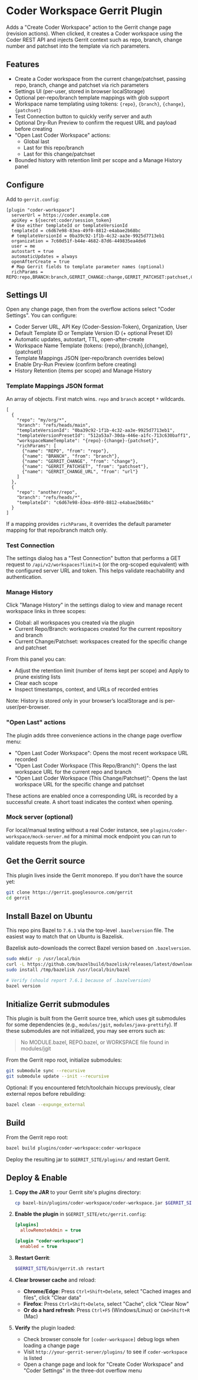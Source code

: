 # Coder Workspace Gerrit Plugin

Adds a "Create Coder Workspace" action to the Gerrit change page (revision actions).
When clicked, it creates a Coder workspace using the Coder REST API and injects
Gerrit context such as repo, branch, change number and patchset into the template
via rich parameters.

## Features

- Create a Coder workspace from the current change/patchset, passing repo, branch, change and patchset via rich parameters
- Settings UI (per-user, stored in browser localStorage)
- Optional per-repo/branch template mappings with glob support
- Workspace name templating using tokens: `{repo}`, `{branch}`, `{change}`, `{patchset}`
- Test Connection button to quickly verify server and auth
- Optional Dry-Run Preview to confirm the request URL and payload before creating
- "Open Last Coder Workspace" actions:
	- Global last
	- Last for this repo/branch
	- Last for this change/patchset
- Bounded history with retention limit per scope and a Manage History panel

## Configure

Add to `gerrit.config`:

```
[plugin "coder-workspace"]
  serverUrl = https://coder.example.com
  apiKey = ${secret:coder/session_token}
  # Use either templateId or templateVersionId
  templateId = c6d67e98-83ea-49f0-8812-e4abae2b68bc
  # templateVersionId = 0ba39c92-1f1b-4c32-aa3e-9925d7713eb1
  organization = 7c60d51f-b44e-4682-87d6-449835ea4de6
  user = me
  autostart = true
  automaticUpdates = always
  openAfterCreate = true
  # Map Gerrit fields to template parameter names (optional)
  richParams = REPO:repo,BRANCH:branch,GERRIT_CHANGE:change,GERRIT_PATCHSET:patchset,GERRIT_CHANGE_URL:url
```

## Settings UI

Open any change page, then from the overflow actions select "Coder Settings".
You can configure:
- Coder Server URL, API Key (Coder-Session-Token), Organization, User
- Default Template ID or Template Version ID (+ optional Preset ID)
- Automatic updates, autostart, TTL, open-after-create
- Workspace Name Template (tokens: {repo},{branch},{change},{patchset})
- Template Mappings JSON (per-repo/branch overrides below)
 - Enable Dry-Run Preview (confirm before creating)
 - History Retention (items per scope) and Manage History

### Template Mappings JSON format

An array of objects. First match wins. `repo` and `branch` accept `*` wildcards.

```
[
  {
    "repo": "my/org/*",
    "branch": "refs/heads/main",
    "templateVersionId": "0ba39c92-1f1b-4c32-aa3e-9925d7713eb1",
    "templateVersionPresetId": "512a53a7-30da-446e-a1fc-713c630baff1",
    "workspaceNameTemplate": "{repo}-{change}-{patchset}",
    "richParams": [
      {"name": "REPO", "from": "repo"},
      {"name": "BRANCH", "from": "branch"},
      {"name": "GERRIT_CHANGE", "from": "change"},
      {"name": "GERRIT_PATCHSET", "from": "patchset"},
      {"name": "GERRIT_CHANGE_URL", "from": "url"}
    ]
  },
  {
    "repo": "another/repo",
    "branch": "refs/heads/*",
    "templateId": "c6d67e98-83ea-49f0-8812-e4abae2b68bc"
  }
]
```

If a mapping provides `richParams`, it overrides the default parameter mapping for that repo/branch match only.

### Test Connection

The settings dialog has a "Test Connection" button that performs a GET request to
`/api/v2/workspaces?limit=1` (or the org-scoped equivalent) with the configured
server URL and token. This helps validate reachability and authentication.

### Manage History

Click "Manage History" in the settings dialog to view and manage recent workspace links in three scopes:

- Global: all workspaces you created via the plugin
- Current Repo/Branch: workspaces created for the current repository and branch
- Current Change/Patchset: workspaces created for the specific change and patchset

From this panel you can:

- Adjust the retention limit (number of items kept per scope) and Apply to prune existing lists
- Clear each scope
- Inspect timestamps, context, and URLs of recorded entries

Note: History is stored only in your browser’s localStorage and is per-user/per-browser.

### "Open Last" actions

The plugin adds three convenience actions in the change page overflow menu:

- "Open Last Coder Workspace": Opens the most recent workspace URL recorded
- "Open Last Coder Workspace (This Repo/Branch)": Opens the last workspace URL for the current repo and branch
- "Open Last Coder Workspace (This Change/Patchset)": Opens the last workspace URL for the specific change and patchset

These actions are enabled once a corresponding URL is recorded by a successful create. A short toast indicates the context when opening.

### Mock server (optional)

For local/manual testing without a real Coder instance, see `plugins/coder-workspace/mock-server.md` for a minimal mock endpoint you can run to validate requests from the plugin.

## Get the Gerrit source

This plugin lives inside the Gerrit monorepo. If you don’t have the source yet:

```bash
git clone https://gerrit.googlesource.com/gerrit
cd gerrit
```

## Install Bazel on Ubuntu

This repo pins Bazel to `7.6.1` via the top-level `.bazelversion` file. The easiest way to match that on Ubuntu is Bazelisk.

Bazelisk auto-downloads the correct Bazel version based on `.bazelversion`.

```bash
sudo mkdir -p /usr/local/bin
curl -L https://github.com/bazelbuild/bazelisk/releases/latest/download/bazelisk-linux-amd64 -o /tmp/bazelisk
sudo install /tmp/bazelisk /usr/local/bin/bazel

# Verify (should report 7.6.1 because of .bazelversion)
bazel version
```

## Initialize Gerrit submodules

This plugin is built from the Gerrit source tree, which uses git submodules for some dependencies (e.g., `modules/jgit`, `modules/java-prettify`). If these submodules are not initialized, you may see errors such as:

> No MODULE.bazel, REPO.bazel, or WORKSPACE file found in modules/jgit

From the Gerrit repo root, initialize submodules:

```bash
git submodule sync --recursive
git submodule update --init --recursive
```

Optional: If you encountered fetch/toolchain hiccups previously, clear external repos before rebuilding:

```bash
bazel clean --expunge_external
```

## Build

From the Gerrit repo root:

```bash
bazel build plugins/coder-workspace:coder-workspace
```

Deploy the resulting jar to `$GERRIT_SITE/plugins/` and restart Gerrit.

## Deploy & Enable

1. **Copy the JAR** to your Gerrit site's plugins directory:
   ```bash
   cp bazel-bin/plugins/coder-workspace/coder-workspace.jar $GERRIT_SITE/plugins/
   ```

2. **Enable the plugin** in `$GERRIT_SITE/etc/gerrit.config`:
   ```ini
   [plugins]
     allowRemoteAdmin = true

   [plugin "coder-workspace"]
     enabled = true
   ```

3. **Restart Gerrit**:
   ```bash
   $GERRIT_SITE/bin/gerrit.sh restart
   ```

4. **Clear browser cache** and reload:
   - **Chrome/Edge**: Press `Ctrl+Shift+Delete`, select "Cached images and files", click "Clear data"
   - **Firefox**: Press `Ctrl+Shift+Delete`, select "Cache", click "Clear Now"
   - **Or do a hard refresh**: Press `Ctrl+F5` (Windows/Linux) or `Cmd+Shift+R` (Mac)

5. **Verify** the plugin loaded:
   - Check browser console for `[coder-workspace]` debug logs when loading a change page
   - Visit `http://your-gerrit-server/plugins/` to see if `coder-workspace` is listed
   - Open a change page and look for "Create Coder Workspace" and "Coder Settings" in the three-dot overflow menu
